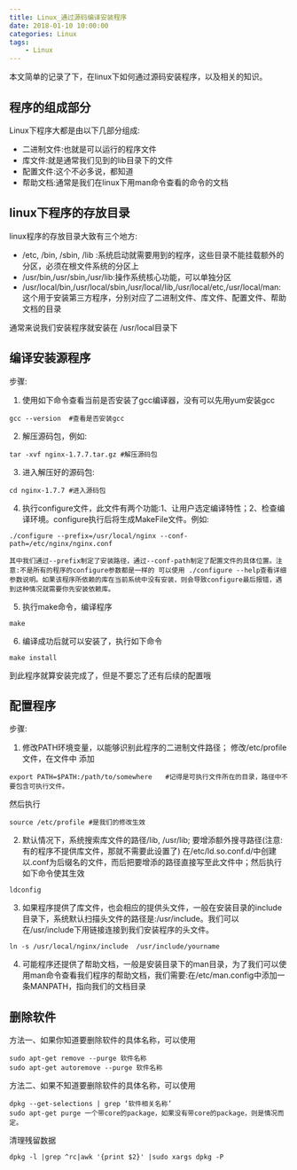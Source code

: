 ```yaml
---
title: Linux_通过源码编译安装程序
date: 2018-01-10 10:00:00
categories: Linux
tags:
    - Linux
---
```


本文简单的记录了下，在linux下如何通过源码安装程序，以及相关的知识。

<!-- more -->

## 程序的组成部分

Linux下程序大都是由以下几部分组成:

- 二进制文件:也就是可以运行的程序文件
- 库文件:就是通常我们见到的lib目录下的文件
- 配置文件:这个不必多说，都知道
- 帮助文档:通常是我们在linux下用man命令查看的命令的文档

## linux下程序的存放目录

linux程序的存放目录大致有三个地方:

- /etc, /bin, /sbin, /lib  :系统启动就需要用到的程序，这些目录不能挂载额外的分区，必须在根文件系统的分区上
- /usr/bin,/usr/sbin,/usr/lib:操作系统核心功能，可以单独分区
- /usr/local/bin,/usr/local/sbin,/usr/local/lib,/usr/local/etc,/usr/local/man:这个用于安装第三方程序，分别对应了二进制文件、库文件、配置文件、帮助文档的目录

通常来说我们安装程序就安装在 /usr/local目录下

## 编译安装源程序

步骤:

1. 使用如下命令查看当前是否安装了gcc编译器，没有可以先用yum安装gcc
```
gcc --version  #查看是否安装gcc
```
2. 解压源码包，例如:
```
tar -xvf nginx-1.7.7.tar.gz #解压源码包
```
3. 进入解压好的源码包:
```
cd nginx-1.7.7 #进入源码包
```
4. 执行configure文件，此文件有两个功能:1、让用户选定编译特性；2、检查编译环境。configure执行后将生成MakeFile文件。例如:
```
./configure --prefix=/usr/local/nginx --conf-path=/etc/nginx/nginx.conf
```
    其中我们通过--prefix制定了安装路径，通过--conf-path制定了配置文件的具体位置。注意:不是所有的程序的configure参数都是一样的 可以使用 ./configure --help查看详细参数说明。如果该程序所依赖的库在当前系统中没有安装，则会导致configure最后报错，遇到这种情况就需要你先安装依赖库。
5. 执行make命令，编译程序
```
make
```
6. 编译成功后就可以安装了，执行如下命令
```
make install
```
到此程序就算安装完成了，但是不要忘了还有后续的配置哦

## 配置程序

步骤:

1. 修改PATH环境变量，以能够识别此程序的二进制文件路径；
修改/etc/profile文件，在文件中 添加
```
export PATH=$PATH:/path/to/somewhere　　#记得是可执行文件所在的目录，路径中不要包含可执行文件。
```
然后执行
```
source /etc/profile #是我们的修改生效 　　　
```
2. 默认情况下，系统搜索库文件的路径/lib, /usr/lib; 要增添额外搜寻路径(注意:有的程序不提供库文件，那就不需要此设置了)
在/etc/ld.so.conf.d/中创建以.conf为后缀名的文件，而后把要增添的路径直接写至此文件中；然后执行如下命令使其生效
```
ldconfig
```
3. 如果程序提供了库文件，也会相应的提供头文件，一般在安装目录的include目录下，系统默认扫描头文件的路径是:/usr/include。我们可以在/usr/include下用链接连接到我们安装程序的头文件。
```
ln -s /usr/local/nginx/include  /usr/include/yourname
```
4. 可能程序还提供了帮助文档，一般是安装目录下的man目录，为了我们可以使用man命令查看我们程序的帮助文档，我们需要:在/etc/man.config中添加一条MANPATH，指向我们的文档目录

## 删除软件

方法一、如果你知道要删除软件的具体名称，可以使用               
```
sudo apt-get remove --purge 软件名称  
sudo apt-get autoremove --purge 软件名称 
```

方法二、如果不知道要删除软件的具体名称，可以使用
```
dpkg --get-selections | grep ‘软件相关名称’
sudo apt-get purge 一个带core的package，如果没有带core的package，则是情况而定。
```

清理残留数据
```
dpkg -l |grep ^rc|awk '{print $2}' |sudo xargs dpkg -P 
```
